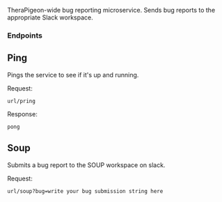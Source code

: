 TheraPigeon-wide bug reporting microservice. Sends bug reports to the appropriate Slack workspace.

### Endpoints

## Ping

Pings the service to see if it's up and running.

Request: 

```
url/pring
```

Response:

```
pong
```

## Soup

Submits a bug report to the SOUP workspace on slack.

Request:

```
url/soup?bug=write your bug submission string here
```